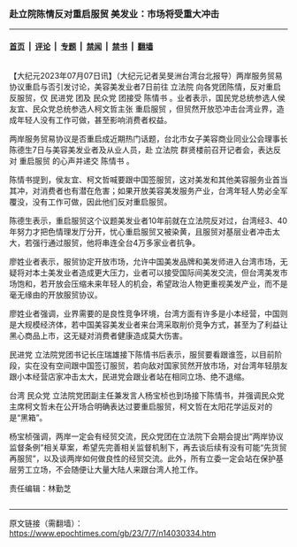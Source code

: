 ### 赴立院陈情反对重启服贸 美发业：市场将受重大冲击

---

#### [首页](../../../..?n14030334) &nbsp;|&nbsp; [评论](../../../../../epoch-comment?n14030334) &nbsp;|&nbsp; [专题](../../../../../epoch-special?n14030334) &nbsp;|&nbsp; [禁闻](../../../../../epoch-news?n14030334) &nbsp;|&nbsp; [禁书](../../../../../books?n14030334) &nbsp;|&nbsp; [翻墙](https://github.com/gfw-breaker/nogfw/blob/master/README.md?n14030334)


<div class="column" id="artbody" itemprop="articleBody">
 <!-- article content begin -->
 <p>
  【大纪元2023年07月07日讯】（大纪元记者吴旻洲台湾台北报导）两岸服务贸易协议重启与否引发讨论，美容美发业者7日前往
  <ok href="https://www.epochtimes.com/gb/tag/%E7%AB%8B%E6%B3%95%E9%99%A2.html">
   立法院
  </ok>
  向各党团陈情，反对重启反服贸，仅
  <ok href="https://www.epochtimes.com/gb/tag/%E6%B0%91%E8%BF%9B%E5%85%9A.html">
   民进党
  </ok>
  团及
  <ok href="https://www.epochtimes.com/gb/tag/%E6%B0%91%E4%BC%97%E5%85%9A.html">
   民众党
  </ok>
  团接受
  <ok href="https://www.epochtimes.com/gb/tag/%E9%99%88%E6%83%85%E4%B9%A6.html">
   陈情书
  </ok>
  。业者表示，国民党总统参选人侯友宜、民众党总统参选人柯文哲主张
  <ok href="https://www.epochtimes.com/gb/tag/%E9%87%8D%E5%90%AF%E6%9C%8D%E8%B4%B8.html">
   重启服贸
  </ok>
  ，但贸然开放恐冲击台湾业界，造成年轻人没有工作可做，甚至影响消费者权益。
 </p>
 <p>
  两岸服务贸易协议是否重启成近期热门话题，台北市女子美容商业同业公会理事长陈德生7日与美容美发业者及从业人员，赴
  <ok href="https://www.epochtimes.com/gb/tag/%E7%AB%8B%E6%B3%95%E9%99%A2.html">
   立法院
  </ok>
  群贤楼前召开记者会，表达反对
  <ok href="https://www.epochtimes.com/gb/tag/%E9%87%8D%E5%90%AF%E6%9C%8D%E8%B4%B8.html">
   重启服贸
  </ok>
  的心声并递交
  <ok href="https://www.epochtimes.com/gb/tag/%E9%99%88%E6%83%85%E4%B9%A6.html">
   陈情书
  </ok>
  。
 </p>
 <p>
  陈情书提到，侯友宜、柯文哲喊要跟中国签服贸，这对美发和其他美容服务业首当其冲，对消费者也有潜在危害；如果开放美容美发服务产业，台湾年轻人势必全军覆没，没有工作可做，因此他们反对重启服贸。
 </p>
 <p>
  陈德生表示，重启服贸这个议题美发业者10年前就在立法院反对过，台湾经3、40年努力才把色情理发厅分开，忧心重启服贸又被染黄，且服贸对基层业者冲击太大，若强行通过服贸，他将串连全台4万多家业者抗争。
 </p>
 <p>
  廖姓业者表示，服贸协定开放市场，允许中国美发品牌和美发师进入台湾市场，无疑将对本土美发业者造成更大压力，业者可以接受国际间美发交流，但台湾美发市场饱和，若开放会压缩未来年轻人的机会，希望政治人物更重视美发产业，而不是毫无缘由的开放服贸协议。
 </p>
 <p>
  廖姓业者强调，业界需要的是良性竞争环境，台湾方面有许多是小本经营，中国则是大规模经济体，若中国美容美发业者来台湾采取削价竞争方式，甚至为了利益让黑心商品上市，这无疑对消费者健康造成莫大伤害。
 </p>
 <p>
  <ok href="https://www.epochtimes.com/gb/tag/%E6%B0%91%E8%BF%9B%E5%85%9A.html">
   民进党
  </ok>
  立法院党团书记长庄瑞雄接下陈情书后表示，服贸要看跟谁签，以目前阶段，实在没有空间跟中国签订服贸，若向敌对国家贸然开放市场，对台湾年轻朋友跟小本经营店家冲击太大，民进党会跟业者站在相同立场、绝不退缩。
 </p>
 <p>
  台湾
  <ok href="https://www.epochtimes.com/gb/tag/%E6%B0%91%E4%BC%97%E5%85%9A.html">
   民众党
  </ok>
  立法院党团副主任兼发言人杨宝桢也到场接下陈情书，并强调民众党主席柯文哲未在公开场合明确表达过要重启服贸，柯文哲在太阳花学运反对的是“黑箱”。
 </p>
 <p>
  杨宝桢强调，两岸一定会有经贸交流，民众党团在立法院下会期会提出“两岸协议监督条例”相关草案，希望先完善相关监督机制下，再去谈后续有没有可能“先货贸再服贸”，以及谈两岸如何做良性的经贸交流。此外，所有立委一定会站在保护基层劳工立场，不会随便让大量大陆人来跟台湾人抢工作。
 </p>
 <p>
  责任编辑：林勤芝
 </p>
 <!-- article content end -->
</div>


<img src='http://gfw-breaker.win/epoch-news/pages/ncid1349361/n14030334.md' width='0px' height='0px'/>

---

原文链接（需翻墙）：https://www.epochtimes.com/gb/23/7/7/n14030334.htm